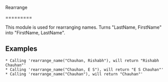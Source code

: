 Rearrange

=========

This module is used for rearranging names.
Turns "LastName, FirstName" into "FirstName, LastName".  

## Examples

    * Calling 'rearrange_name("Chauhan, Rishabh"), will return "Rishabh Chauhan"'
    * Calling 'rearrange_name("Chauhan, E S"), will return "E S Chauhan"'
    * Calling 'rearrange_name("Chauhan"), will return "Chauhan"'
